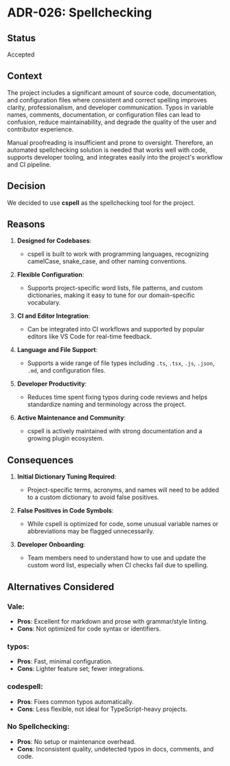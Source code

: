 # ADR-026: Spellchecking

## Status

Accepted

## Context

The project includes a significant amount of source code, documentation, and
configuration files where consistent and correct spelling improves clarity,
professionalism, and developer communication. Typos in variable names, comments,
documentation, or configuration files can lead to confusion, reduce
maintainability, and degrade the quality of the user and contributor experience.

Manual proofreading is insufficient and prone to oversight. Therefore, an
automated spellchecking solution is needed that works well with code, supports
developer tooling, and integrates easily into the project's workflow and CI
pipeline.

## Decision

We decided to use **cspell** as the spellchecking tool for the project.

## Reasons

1. **Designed for Codebases**:
   - cspell is built to work with programming languages, recognizing camelCase,
     snake_case, and other naming conventions.

2. **Flexible Configuration**:
   - Supports project-specific word lists, file patterns, and custom
     dictionaries, making it easy to tune for our domain-specific vocabulary.

3. **CI and Editor Integration**:
   - Can be integrated into CI workflows and supported by popular editors like
     VS Code for real-time feedback.

4. **Language and File Support**:
   - Supports a wide range of file types including `.ts`, `.tsx`, `.js`,
     `.json`, `.md`, and configuration files.

5. **Developer Productivity**:
   - Reduces time spent fixing typos during code reviews and helps standardize
     naming and terminology across the project.

6. **Active Maintenance and Community**:
   - cspell is actively maintained with strong documentation and a growing
     plugin ecosystem.

## Consequences

1. **Initial Dictionary Tuning Required**:
   - Project-specific terms, acronyms, and names will need to be added to a
     custom dictionary to avoid false positives.

2. **False Positives in Code Symbols**:
   - While cspell is optimized for code, some unusual variable names or
     abbreviations may be flagged unnecessarily.

3. **Developer Onboarding**:
   - Team members need to understand how to use and update the custom word list,
     especially when CI checks fail due to spelling.

## Alternatives Considered

### Vale:

- **Pros**: Excellent for markdown and prose with grammar/style linting.
- **Cons**: Not optimized for code syntax or identifiers.

### typos:

- **Pros**: Fast, minimal configuration.
- **Cons**: Lighter feature set; fewer integrations.

### codespell:

- **Pros**: Fixes common typos automatically.
- **Cons**: Less flexible, not ideal for TypeScript-heavy projects.

### No Spellchecking:

- **Pros**: No setup or maintenance overhead.
- **Cons**: Inconsistent quality, undetected typos in docs, comments, and
  code.

